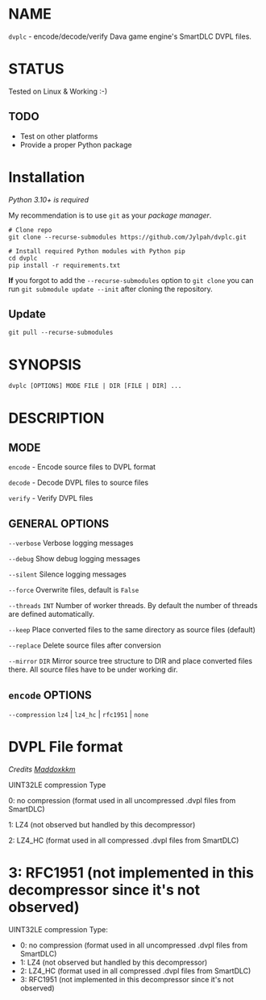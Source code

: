 # NAME

`dvplc` - encode/decode/verify Dava game engine's SmartDLC DVPL files. 

# STATUS

Tested on Linux & Working :-) 

## TODO

* Test on other platforms
* Provide a proper Python package

# Installation 

*Python 3.10+ is required*

My recommendation is to use `git` as your *package manager*.
```
# Clone repo
git clone --recurse-submodules https://github.com/Jylpah/dvplc.git

# Install required Python modules with Python pip
cd dvplc
pip install -r requirements.txt
```

**If** you forgot to add the `--recurse-submodules` option to `git clone` you can run `git submodule update --init` after cloning the repository. 

## Update

```
git pull --recurse-submodules
```

# SYNOPSIS

`dvplc [OPTIONS] MODE FILE | DIR [FILE | DIR] ...`

# DESCRIPTION

## MODE

`encode` - Encode source files to DVPL format

`decode` - Decode DVPL files to source files

`verify` - Verify DVPL files

## GENERAL OPTIONS

`--verbose` Verbose logging messages

`--debug` Show debug logging messages 

`--silent` Silence logging messages

`--force` Overwrite files, default is `False`

`--threads` `INT` Number of worker threads. By default the number of threads are defined automatically. 

`--keep` Place converted files to the same directory as source files (default)

`--replace` Delete source files after conversion

`--mirror` `DIR` Mirror source tree structure to DIR and place converted files there. All source files have to be under working dir. 

## `encode` OPTIONS

`--compression` `lz4` | `lz4_hc` | `rfc1951` | `none`

# DVPL File format

*Credits [Maddoxkkm](https://github.com/Maddoxkkm)*

UINT32LE compression Type

0: no compression (format used in all uncompressed .dvpl files from SmartDLC)

1: LZ4 (not observed but handled by this decompressor)

2: LZ4_HC (format used in all compressed .dvpl files from SmartDLC)

3: RFC1951 (not implemented in this decompressor since it's not observed)
=======
UINT32LE compression Type:
* 0: no compression (format used in all uncompressed .dvpl files from SmartDLC)
* 1: LZ4 (not observed but handled by this decompressor)
* 2: LZ4_HC (format used in all compressed .dvpl files from SmartDLC)
* 3: RFC1951 (not implemented in this decompressor since it's not observed)
